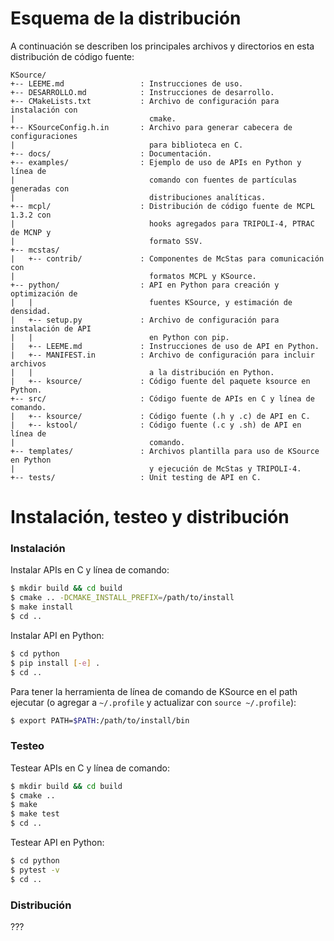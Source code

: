 # Esquema de la distribución

A continuación se describen los principales archivos y directorios en esta distribución de código fuente:

```
KSource/
+-- LEEME.md                 : Instrucciones de uso.
+-- DESARROLLO.md            : Instrucciones de desarrollo.
+-- CMakeLists.txt           : Archivo de configuración para instalación con
|                              cmake.
+-- KSourceConfig.h.in       : Archivo para generar cabecera de configuraciones
|                              para biblioteca en C.
+-- docs/                    : Documentación.
+-- examples/                : Ejemplo de uso de APIs en Python y línea de
|                              comando con fuentes de partículas generadas con
|                              distribuciones analíticas.
+-- mcpl/                    : Distribución de código fuente de MCPL 1.3.2 con
|                              hooks agregados para TRIPOLI-4, PTRAC de MCNP y
|                              formato SSV.
+-- mcstas/                   
|   +-- contrib/             : Componentes de McStas para comunicación con
|                              formatos MCPL y KSource.
+-- python/                  : API en Python para creación y optimización de
|   |                          fuentes KSource, y estimación de densidad.
|   +-- setup.py             : Archivo de configuración para instalación de API
|   |                          en Python con pip.
|   +-- LEEME.md             : Instrucciones de uso de API en Python.
|   +-- MANIFEST.in          : Archivo de configuración para incluir archivos
|   |                          a la distribución en Python.
|   +-- ksource/             : Código fuente del paquete ksource en Python.
+-- src/                     : Código fuente de APIs en C y línea de comando.
|   +-- ksource/             : Código fuente (.h y .c) de API en C.
|   +-- kstool/              : Código fuente (.c y .sh) de API en línea de
|                              comando.
+-- templates/               : Archivos plantilla para uso de KSource en Python
|                              y ejecución de McStas y TRIPOLI-4.
+-- tests/                   : Unit testing de API en C.
```

# Instalación, testeo y distribución

### Instalación

Instalar APIs en C y línea de comando:
```bash
$ mkdir build && cd build
$ cmake .. -DCMAKE_INSTALL_PREFIX=/path/to/install
$ make install
$ cd ..
```
Instalar API en Python:
```bash
$ cd python
$ pip install [-e] .
$ cd ..
```
Para tener la herramienta de línea de comando de KSource en el path ejecutar (o agregar a `~/.profile` y actualizar con `source ~/.profile`):
```bash
$ export PATH=$PATH:/path/to/install/bin
```

### Testeo

Testear APIs en C y línea de comando:
```bash
$ mkdir build && cd build
$ cmake ..
$ make
$ make test
$ cd ..
```
Testear API en Python:
```bash
$ cd python
$ pytest -v
$ cd ..
```

### Distribución

???